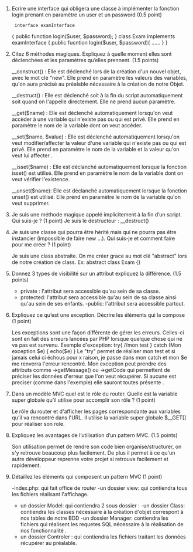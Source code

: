 1) Ecrire une interface qui obligera une classe à implémenter la fonction login prenant en paramètre un user et un password (0.5 point) 
        
        interface examInterface
    {
        public function login($user, $password);
    }
    class Exam implements examInterface
    {
    public fucntion login($user, $password){
        ......
        }
    }

2) Citez 6 méthodes magiques. Expliquez à quelle moment elles sont déclenchées et les paramètres qu’elles prennent. (1.5 points) 

    __construct() : Elle est déclenché lors de la création d'un nouvel objet, avec le mot clé "new". Elle prend en paramètre les valeurs des variables, qu'on aura précisé au préalable nécessaire à la création de notre Objet.

    __destruct() :  Elle est déclenché soit à la fin du script automatiquement soit quand on l'appelle directement. Elle ne prend aucun paramètre.

    __get($name) : Elle est déclenché automatiquement lorsqu'on veut accèder à une variable qui n'existe pas ou qui est privé. Elle prend en paramètre le nom de la variable dont on veut accèder.

    __set($name, $value) :   Elle est déclenché automatiquement lorsqu'on veut modifier/affecter la valeur d'une variable qui n'existe pas ou qui est privé. Elle prend en paramètre le nom de la variable et la valeur qu'on veut lui affecter .

    __isset($name) : Elle est déclanché automatiquement lorsque la fonction isset() est utilisé. Elle prend en paramètre le nom de la variable dont on veut vérifier l'existence.

    __unset($name): Elle est déclanché automatiquement lorsque la fonction unset() est utilisé. Elle prend en paramètre le nom de la variable qu'on veut supprimer.

3) Je suis une méthode magique appelé implicitement à la fin d’un script. Qui suis-je ? (1 point) 
    Je suis le destructeur : __destruct()

4)  Je suis une classe qui pourra être hérité mais qui ne pourra pas être instancier (impossible de faire new ...). Qui suis-je et comment faire pour me créer ? (1 point) 

    Je suis une class abstraite. On me créer grace au mot clé "abstract" lors de notre création de class. Ex: abstract class Exam {}

5) Donnez 3 types de visibilité sur un attribut expliquez la différence. (1.5 points) 

    - private : l'attribut sera accessible qu'au sein de sa classe.
    - protected: l'attribut sera accessible qu'au sein de sa classe ainsi qu'au sein de ses enfants.
    -public: l'attribut sera accessible partout.

6) Expliquez ce qu’est une exception. Décrire les éléments qui la compose (1 point)  

    Les exceptions sont une façon différente de gérer les erreurs. Celles-ci sont en fait des erreurs lancées par PHP lorsque quelque chose qui ne va pas est survenu.
    Exemple d'exception: try{
        //mon test
    }
    catch (Mon exception $e) {
        echo($e)
    }
    Le "try" permet de réaliser mon test et si jamais celui ci échous pour x raison, je passe dans mon catch et mon $e me renverra l'erreur rencontré. Mon exception peut prendre des attributs comme ->getMessage() ou ->getCode qui permettent de préciser les données d'erreur que l'on veut récupérer. Si aucune est preciser (comme dans l'exemple) elle sauront toutes présente .

 7) Dans un modèle MVC quel est le rôle du router. Quelle est la variable super globale qu’il utilise pour accomplir son rôle ? (1 point) 

    Le rôle du router et d'afficher les pages correspondante aux variables qu'il va rencontré dans l'URL. Il utilise la variable super globale $__GET[] pour réaliser son role.

8) Expliquez les avantages de l’utilisation d’un pattern MVC. (1.5 points)

    Son utilisation permet de rendre son code bien organisé/structurer, on s'y retrouve beaucoup plus facilement. De plus il permet à ce qu'un autre développeur reprenne votre projet si retrouve facilement et rapidement. 

9) Détaillez les éléments qui composent un pattern MVC (1 point) 

    -index.php: qui fait office de router
    -un dossier view: qui contiendra tous les fichiers réalisant l'affichage.
    - un dossier Model: qui contiendra 2 sous dossier :
            -un dossier Class: contiendra les classes nécessaire à la création d'objet correspont à nos tables de notre BDD
            -un dossier Manager: contiendra les fichiers qui réalisent les requetes SQL nécessaire à la réalisation de nos fonctionnalité .
    - un dossier Controler : qui contiendra les fichiers traitant les données récupérer au préalable. 
